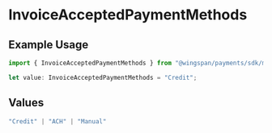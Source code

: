 # InvoiceAcceptedPaymentMethods

## Example Usage

```typescript
import { InvoiceAcceptedPaymentMethods } from "@wingspan/payments/sdk/models/shared";

let value: InvoiceAcceptedPaymentMethods = "Credit";
```

## Values

```typescript
"Credit" | "ACH" | "Manual"
```